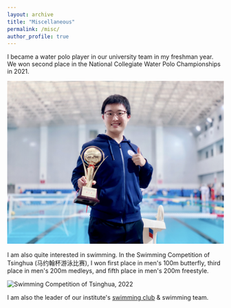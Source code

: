 ```yaml
---
layout: archive
title: "Miscellaneous"
permalink: /misc/
author_profile: true
---
```


I became a water polo player in our university team in my freshman year. We won second place in the National Collegiate Water Polo Championships in 2021.

![National Collegiate Water Polo Championships, 2021](../images/waterpolo.jpg)

I am also quite interested in swimming. In the Swimming Competition of Tsinghua (马约翰杯游泳比赛), I won first place in men's 100m butterfly, third place in men's 200m medleys, and fifth place in men's 200m freestyle.

![Swimming Competition of Tsinghua, 2022](../images/butterfly.jpg)

I am also the leader of our institute's [swimming club](https://iiis.tsinghua.edu.cn/index.php?v=show&cid=670&id=9386) & swimming team.
